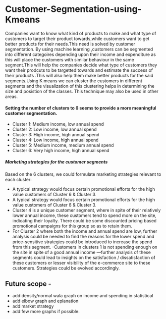 # Customer-Segmentation-using-Kmeans
Companies want to know what kind of products to make and what type of customers to target their product towards,while customers want to get better products for their needs.This need is solved by customer segmentation. By using machine learning ,customers can be segmented into different categoires depending upon their income and expenditure as this will place the customers with similar behaviour in the same segment.This will help the companies decide what type of customers they want their prodcuts to be targetted towards and estimate the success of their products .This will also help them make better products for the said segments.Using K means we can cluster the customers in different segments and the visualization of this clustering helps in determining the size and posistion of the classes. This technique may also be used in other areas.

#### Setting the number of clusters to 6 seems to provide a more meaningful customer segmentation.
- Cluster 1: Medium income, low annual spend
- Cluster 2: Low income, low annual spend
- Cluster 3: High income, high annual spend
- Cluster 4: Low income, high annual spend
- Cluster 5: Medium income, medium annual spend
- Cluster 6: Very high income, high annual spend


##### Marketing strategies for the customer segments
 Based on the 6 clusters, we could formulate marketing strategies relevant to each cluster: 

- A typical strategy would focus certain promotional efforts for the high value customers of Cluster 6 & Cluster 3.
- A typical strategy would focus certain promotional efforts for the high value customers of Cluster 6 & Cluster 3.
- Cluster 4 is a unique customer segment, where in spite of their relatively lower annual income, these customers tend to spend more on the site, indicating their loyalty. There could be some discounted pricing based promotional campaigns for this group so as to retain them.
- For Cluster 2 where both the income and annual spend are low, further analysis could be needed to find the reasons for the lower spend and price-sensitive strategies could be introduced to increase the spend from this segment.
-Customers in clusters 1 is not spending enough on the site in spite of a good annual income —further analysis of these segments could lead to insights on the satisfaction / dissatisfaction of these customers or lesser visibility of the e-commerce site to these customers. Strategies could be evolved accordingly.

## Future scope -
- add density/normal wala graph on income and spending in statistical
- add elbow graph and eplanation
- add market strategy
- add few more graphs if possible.
